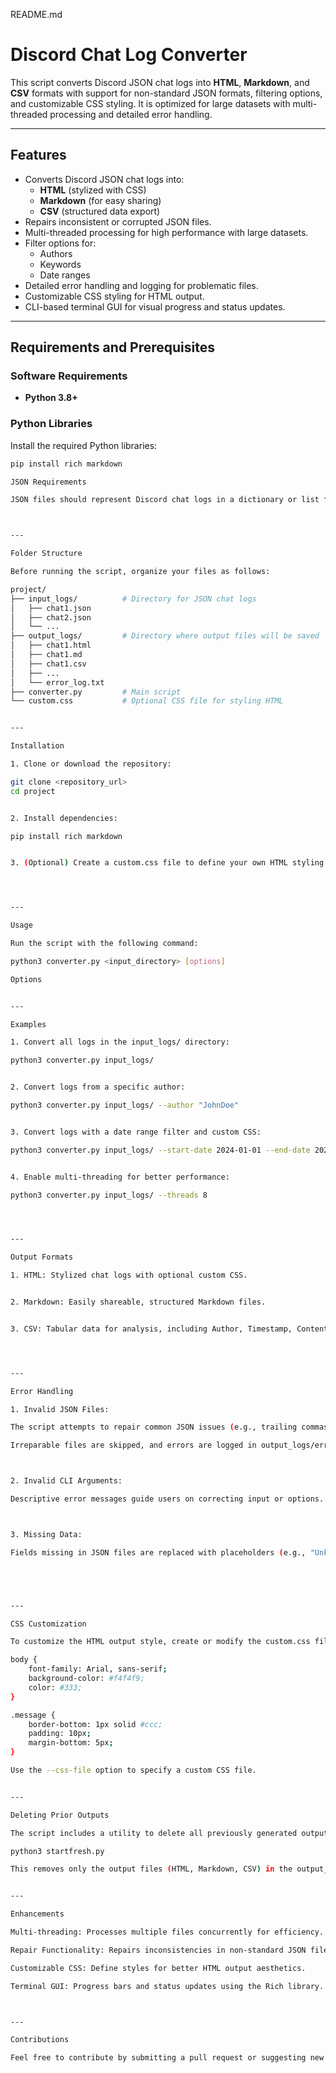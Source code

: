 README.md

# **Discord Chat Log Converter**

This script converts Discord JSON chat logs into **HTML**, **Markdown**, and **CSV** formats with support for non-standard JSON formats, filtering options, and customizable CSS styling. It is optimized for large datasets with multi-threaded processing and detailed error handling.

---

## **Features**
- Converts Discord JSON chat logs into:
  - **HTML** (stylized with CSS)
  - **Markdown** (for easy sharing)
  - **CSV** (structured data export)
- Repairs inconsistent or corrupted JSON files.
- Multi-threaded processing for high performance with large datasets.
- Filter options for:
  - Authors
  - Keywords
  - Date ranges
- Detailed error handling and logging for problematic files.
- Customizable CSS styling for HTML output.
- CLI-based terminal GUI for visual progress and status updates.

---

## **Requirements and Prerequisites**

### **Software Requirements**
- **Python 3.8+**

### **Python Libraries**
Install the required Python libraries:
```bash
pip install rich markdown

JSON Requirements

JSON files should represent Discord chat logs in a dictionary or list format. The script includes support for repairing common JSON inconsistencies.



---

Folder Structure

Before running the script, organize your files as follows:

project/
├── input_logs/          # Directory for JSON chat logs
│   ├── chat1.json
│   ├── chat2.json
│   └── ...
├── output_logs/         # Directory where output files will be saved
│   ├── chat1.html
│   ├── chat1.md
│   ├── chat1.csv
│   ├── ...
│   └── error_log.txt
├── converter.py         # Main script
└── custom.css           # Optional CSS file for styling HTML


---

Installation

1. Clone or download the repository:

git clone <repository_url>
cd project


2. Install dependencies:

pip install rich markdown


3. (Optional) Create a custom.css file to define your own HTML styling.




---

Usage

Run the script with the following command:

python3 converter.py <input_directory> [options]

Options


---

Examples

1. Convert all logs in the input_logs/ directory:

python3 converter.py input_logs/


2. Convert logs from a specific author:

python3 converter.py input_logs/ --author "JohnDoe"


3. Convert logs with a date range filter and custom CSS:

python3 converter.py input_logs/ --start-date 2024-01-01 --end-date 2024-12-31 --css-file custom.css


4. Enable multi-threading for better performance:

python3 converter.py input_logs/ --threads 8




---

Output Formats

1. HTML: Stylized chat logs with optional custom CSS.


2. Markdown: Easily shareable, structured Markdown files.


3. CSV: Tabular data for analysis, including Author, Timestamp, Content, and Reactions.




---

Error Handling

1. Invalid JSON Files:

The script attempts to repair common JSON issues (e.g., trailing commas, improperly formatted arrays).

Irreparable files are skipped, and errors are logged in output_logs/error_log.txt.



2. Invalid CLI Arguments:

Descriptive error messages guide users on correcting input or options.



3. Missing Data:

Fields missing in JSON files are replaced with placeholders (e.g., "Unknown").





---

CSS Customization

To customize the HTML output style, create or modify the custom.css file. Example:

body {
    font-family: Arial, sans-serif;
    background-color: #f4f4f9;
    color: #333;
}

.message {
    border-bottom: 1px solid #ccc;
    padding: 10px;
    margin-bottom: 5px;
}

Use the --css-file option to specify a custom CSS file.


---

Deleting Prior Outputs

The script includes a utility to delete all previously generated outputs:

python3 startfresh.py

This removes only the output files (HTML, Markdown, CSV) in the output_logs/ directory.


---

Enhancements

Multi-threading: Processes multiple files concurrently for efficiency.

Repair Functionality: Repairs inconsistencies in non-standard JSON files.

Customizable CSS: Define styles for better HTML output aesthetics.

Terminal GUI: Progress bars and status updates using the Rich library.



---

Contributions

Feel free to contribute by submitting a pull request or suggesting new features via GitHub Issues!




